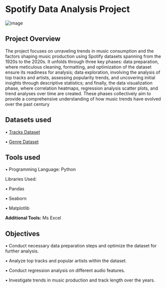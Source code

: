 # **Spotify Data Analysis Project**

![image](https://github.com/user-attachments/assets/040fe84d-08de-4207-9868-52d5cd7278da)



## **Project Overview**

The project focuses on unraveling trends in music consumption and the factors shaping music production using Spotify datasets spanning from the 1920s to the 2020s. It unfolds through three key phases: data preparation, where meticulous cleaning, formatting, and optimization of the dataset ensure its readiness for analysis; data exploration, involving the analysis of top tracks and artists, assessing popularity trends, and uncovering initial insights through descriptive statistics; and finally, the data visualization phase, where correlation heatmaps, regression analysis scatter plots, and trend analyses over time are created. These phases collectively aim to provide a comprehensive understanding of how music trends have evolved over the past century


## **Datasets used**

•	[Tracks Dataset](https://www.kaggle.com/datasets/lehaknarnauli/spotify-datasets)

•	[Genre Dataset](https://www.kaggle.com/datasets/zaheenhamidani/ultimate-spotify-tracks-db)

## **Tools used**

•	Programming Language: Python

Libraries Used:

•	Pandas

•	Seaborn

•	Matplotlib

**Additional Tools:** Ms Excel

## **Objectives**

•	Conduct necessary data preparation steps and optimize the dataset for further analysis.

•	Analyze top tracks and popular artists within the dataset.

•	Conduct regression analysis on different audio features.

•	Investigate trends in music production and track length over the years.

